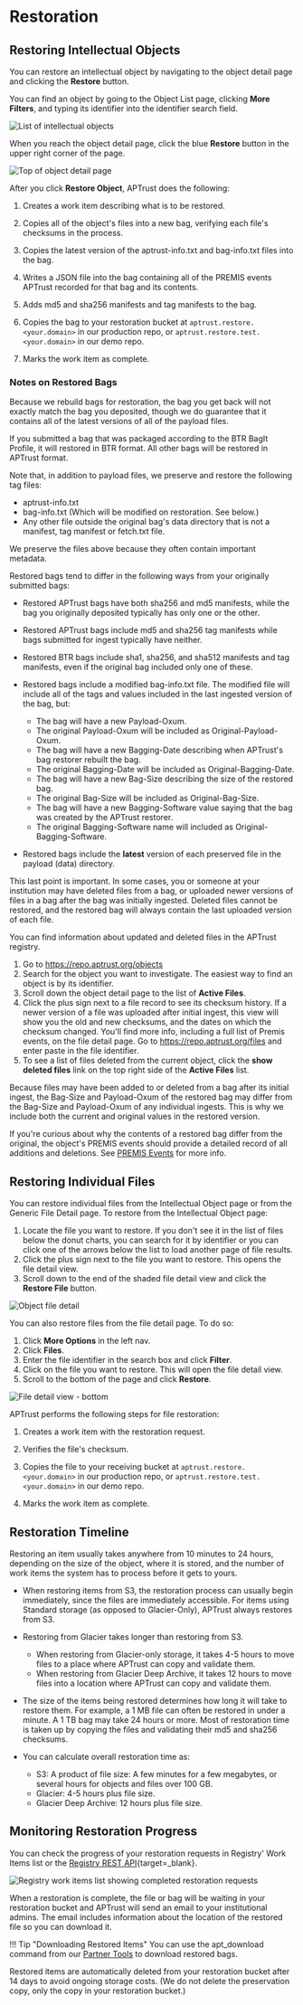 # Restoration

## Restoring Intellectual Objects

You can restore an intellectual object by navigating to the object detail page and clicking the __Restore__ button.

You can find an object by going to the Object List page, clicking __More Filters__, and typing its identifier into the identifier search field.

![List of intellectual objects](../img/registry/ObjectsList.png)

When you reach the object detail page, click the blue __Restore__ button in the upper right corner of the page.

![Top of object detail page](../img/registry/ObjectDetailTop.png)

After you click __Restore Object__, APTrust does the following:

1. Creates a work item describing what is to be restored.

1. Copies all of the object's files into a new bag, verifying each file's checksums in the process.

1. Copies the latest version of the aptrust-info.txt and bag-info.txt files into the bag.

1. Writes a JSON file into the bag containing all of the PREMIS events APTrust recorded for that bag and its contents.

1. Adds md5 and sha256 manifests and tag manifests to the bag.

1. Copies the bag to your restoration bucket at `aptrust.restore.<your.domain>` in our production repo, or `aptrust.restore.test.<your.domain>` in our demo repo.

1. Marks the work item as complete.


### Notes on Restored Bags

Because we rebuild bags for restoration, the bag you get back will not exactly match the bag you deposited, though we do guarantee that it contains all of the latest versions of all of the payload files.

If you submitted a bag that was packaged according to the BTR BagIt Profile, it will restored in BTR format. All other bags will be restored in APTrust format.

Note that, in addition to payload files, we preserve and restore the following tag files:

* aptrust-info.txt
* bag-info.txt (Which will be modified on restoration. See below.)
* Any other file outside the original bag's data directory that is not a manifest, tag manifest or fetch.txt file.

We preserve the files above because they often contain important metadata.

Restored bags tend to differ in the following ways from your originally submitted bags:

* Restored APTrust bags have both sha256 and md5 manifests, while the bag you originally deposited typically has only one or the other.

* Restored APTrust bags include md5 and sha256 tag manifests while bags submitted for ingest typically have neither.

* Restored BTR bags include sha1, sha256, and sha512 manifests and tag manifests, even if the original bag included only one of these.

* Restored bags include a modified bag-info.txt file. The modified file will include all of the tags and values included in the last ingested version of the bag, but:

    * The bag will have a new Payload-Oxum.
    * The original Payload-Oxum will be included as Original-Payload-Oxum.
    * The bag will have a new Bagging-Date describing when APTrust's bag restorer rebuilt the bag.
    * The original Bagging-Date will be included as Original-Bagging-Date.
    * The bag will have a new Bag-Size describing the size of the restored bag.
    * The original Bag-Size will be included as Original-Bag-Size.
    * The bag will have a new Bagging-Software value saying that the bag was created by the APTrust restorer.
    * The original Bagging-Software name will included as Original-Bagging-Software.

* Restored bags include the __latest__ version of each preserved file in the payload (data) directory.

This last point is important. In some cases, you or someone at your institution may have deleted files from a bag, or uploaded newer versions of files in a bag after the bag was initially ingested. Deleted files cannot be restored, and the restored bag will always contain the last uploaded version of each file.

You can find information about updated and deleted files in the APTrust registry.

1. Go to https://repo.aptrust.org/objects
2. Search for the object you want to investigate. The easiest way to find an object is by its identifier.
3. Scroll down the object detail page to the list of **Active Files**.
4. Click the plus sign next to a file record to see its checksum history. If a newer version of a file was uploaded after initial ingest, this view will show you the old and new checksums, and the dates on which the checksum changed. You'll find more info, including a full list of Premis events, on the file detail page. Go to https://repo.aptrust.org/files and enter paste in the file identifier.
4. To see a list of files deleted from the current object, click the **show deleted files** link on the top right side of the **Active Files** list.

Because files may have been added to or deleted from a bag after its initial ingest, the Bag-Size and Payload-Oxum of the restored bag may differ from the Bag-Size and Payload-Oxum of any individual ingests. This is why we include both the current and original values in the restored version.

If you're curious about why the contents of a restored bag differ from the original, the object's PREMIS events should provide a detailed record of all additions and deletions. See [PREMIS Events](/registry/events) for more info.

## Restoring Individual Files

You can restore individual files from the Intellectual Object page or from the Generic File Detail page. To restore from the Intellectual Object page:

1. Locate the file you want to restore. If you don't see it in the list of files below the donut charts, you can search for it by identifier or you can click one of the arrows below the list to load another page of file results.
1. Click the plus sign next to the file you want to restore. This opens the file detail view.
1. Scroll down to the end of the shaded file detail view and click the __Restore File__ button.

![Object file detail](../img/registry/ObjectFileDetail.png)


You can also restore files from the file detail page. To do so:

1. Click __More Options__ in the left nav.
1. Click __Files__.
1. Enter the file identifier in the search box and click __Filter__.
1. Click on the file you want to restore. This will open the file detail view.
1. Scroll to the bottom of the page and click __Restore__.

![File detail view - bottom](../img/registry/FileDetailBottom.png)


APTrust performs the following steps for file restoration:

1. Creates a work item with the restoration request.

1. Verifies the file's checksum.

1. Copies the file to your receiving bucket at `aptrust.restore.<your.domain>` in our production repo, or `aptrust.restore.test.<your.domain>` in our demo repo.

1. Marks the work item as complete.

## Restoration Timeline

Restoring an item usually takes anywhere from 10 minutes to 24 hours, depending on the size of the object, where it is stored, and the number of work items the system has to process before it gets to yours.

* When restoring items from S3, the restoration process can usually begin immediately, since the files are immediately accessible. For items using Standard storage (as opposed to Glacier-Only), APTrust always restores from S3.

* Restoring from Glacier takes longer than restoring from S3.
    * When restoring from Glacier-only storage, it takes 4-5 hours to move files to a place where APTrust can copy and validate them.
    * When restoring from Glacier Deep Archive, it takes 12 hours to move files into a location where APTrust can copy and validate them.

* The size of the items being restored determines how long it will take to restore them. For example, a 1 MB file can often be restored in under a minute. A 1 TB bag may take 24 hours or more. Most of restoration time is taken up by copying the files and validating their md5 and sha256 checksums.

* You can calculate overall restoration time as:
    * S3: A product of file size: A few minutes for a few megabytes, or several hours for objects and files over 100 GB.
    * Glacier: 4-5 hours plus file size.
    * Glacier Deep Archive: 12 hours plus file size.

## Monitoring Restoration Progress

You can check the progress of your restoration requests in Registry' Work Items list or the [Registry REST API](https://aptrust.github.io/registry/){target=_blank}.

![Registry work items list showing completed restoration requests](../img/registry/RestorationWorkItems.png)

When a restoration is complete, the file or bag will be waiting in your restoration bucket and APTrust will send an email to your institutional admins. The email includes information about the location of the restored file so you can download it.

!!! Tip "Downloading Restored Items"
    You can use the apt_download command from our [Partner Tools](../partner_tools.md) to download restored bags.

Restored items are automatically deleted from your restoration bucket after 14 days to avoid ongoing storage costs. (We do not delete the preservation copy, only the copy in your restoration bucket.)
